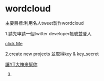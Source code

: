 # wordcloud
主要目標:利用名人tweet製作wordcloud


1.請先申請一個twitter developer帳號並登入

[click Me](https://developer.twitter.com/en)


2.create new projects 並取得key & key_secret

[讓YT大神來幫你](https://www.youtube.com/watch?v=Lu1nskBkPJU&ab_channel=AISpectrum)

3.
